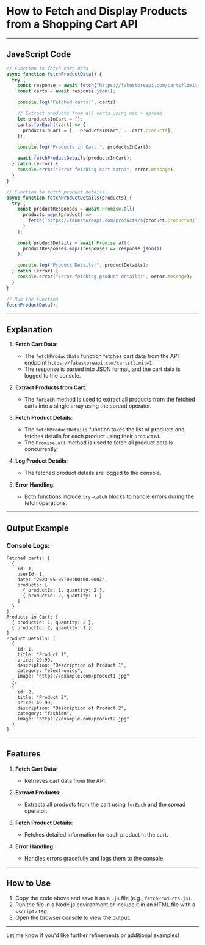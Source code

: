 # How to Fetch and Display Products from a Shopping Cart API

---

## JavaScript Code

```javascript
// Function to fetch cart data
async function fetchProductData() {
  try {
    const response = await fetch("https://fakestoreapi.com/carts?limit=1");
    const carts = await response.json();

    console.log("Fetched carts:", carts);

    // Extract products from all carts using map + spread
    let productsInCart = [];
    carts.forEach((cart) => {
      productsInCart = [...productsInCart, ...cart.products];
    });

    console.log("Products in Cart:", productsInCart);

    await fetchProductDetails(productsInCart);
  } catch (error) {
    console.error("Error fetching cart data:", error.message);
  }
}

// Function to fetch product details
async function fetchProductDetails(products) {
  try {
    const productResponses = await Promise.all(
      products.map((product) =>
        fetch(`https://fakestoreapi.com/products/${product.productId}`)
      )
    );

    const productDetails = await Promise.all(
      productResponses.map((response) => response.json())
    );

    console.log("Product Details:", productDetails);
  } catch (error) {
    console.error("Error fetching product details:", error.message);
  }
}

// Run the function
fetchProductData();
```

---

## Explanation

1. **Fetch Cart Data**:

   - The `fetchProductData` function fetches cart data from the API endpoint `https://fakestoreapi.com/carts?limit=1`.
   - The response is parsed into JSON format, and the cart data is logged to the console.

2. **Extract Products from Cart**:

   - The `forEach` method is used to extract all products from the fetched carts into a single array using the spread operator.

3. **Fetch Product Details**:

   - The `fetchProductDetails` function takes the list of products and fetches details for each product using their `productId`.
   - The `Promise.all` method is used to fetch all product details concurrently.

4. **Log Product Details**:

   - The fetched product details are logged to the console.

5. **Error Handling**:
   - Both functions include `try-catch` blocks to handle errors during the fetch operations.

---

## Output Example

### Console Logs:

```plaintext
Fetched carts: [
  {
    id: 1,
    userId: 1,
    date: "2023-05-05T00:00:00.000Z",
    products: [
      { productId: 1, quantity: 2 },
      { productId: 2, quantity: 1 }
    ]
  }
]
Products in Cart: [
  { productId: 1, quantity: 2 },
  { productId: 2, quantity: 1 }
]
Product Details: [
  {
    id: 1,
    title: "Product 1",
    price: 29.99,
    description: "Description of Product 1",
    category: "electronics",
    image: "https://example.com/product1.jpg"
  },
  {
    id: 2,
    title: "Product 2",
    price: 49.99,
    description: "Description of Product 2",
    category: "fashion",
    image: "https://example.com/product2.jpg"
  }
]
```

---

## Features

1. **Fetch Cart Data**:

   - Retrieves cart data from the API.

2. **Extract Products**:

   - Extracts all products from the cart using `forEach` and the spread operator.

3. **Fetch Product Details**:

   - Fetches detailed information for each product in the cart.

4. **Error Handling**:
   - Handles errors gracefully and logs them to the console.

---

## How to Use

1. Copy the code above and save it as a `.js` file (e.g., `fetchProducts.js`).
2. Run the file in a Node.js environment or include it in an HTML file with a `<script>` tag.
3. Open the browser console to view the output.

---

Let me know if you'd like further refinements or additional examples!
